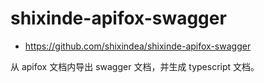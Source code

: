 # shixinde-apifox-swagger

- https://github.com/shixindea/shixinde-apifox-swagger

从 apifox 文档内导出 swagger 文档，并生成 typescript 文档。
